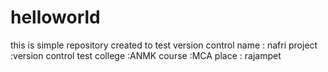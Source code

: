 # helloworld
this is simple repository created  to test version control
name : nafri
project :version control test
college :ANMK
course :MCA
place : rajampet
